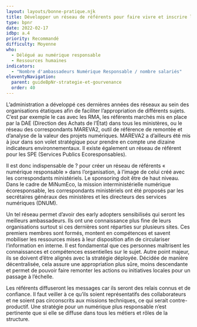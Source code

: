 ```yaml
---
layout: layouts/bonne-pratique.njk
title: Développer un réseau de référents pour faire vivre et inscrire la démarche dans la durée 
type: bpnr
date: 2022-02-17
idbp: a.4
priority: Recommandé
difficulty: Moyenne
who:
  - Délégué au numérique responsable 
  - Ressources humaines 
indicators:
  - "Nombre d'ambassadeurs Numérique Responsable / nombre salariés"
eleventyNavigation:
  parent: guideBpNr-strategie-et-gourvenance
  order: 40
---
```


L’administration a développé ces dernières années des réseaux au sein des organisations étatiques afin de faciliter l’appropriation de différents sujets. C’est par exemple le cas avec les RMA, les référents marchés mis en place par la DAE (Direction des Achats de l’État) dans tous les ministères, ou le réseau des correspondants MAREVA2, outil de référence de remontée et d’analyse de la valeur des projets numériques. MAREVA2 a d’ailleurs été mis à jour dans son volet stratégique pour prendre en compte une dizaine indicateurs environnementaux. Il existe également un réseau de référent pour les SPE (Services Publics Ecoresponsables).

Il est donc indispensable de ? pour créer un réseau de référents « numérique responsable » dans l’organisation, à l’image de celui créé avec les correspondants ministériels. Le sponsoring doit être de haut niveau. Dans le cadre de MiNumEco, la mission interministérielle numérique écoresponsable, les correspondants ministériels ont été proposés par les secrétaires généraux des ministères et les directeurs des services numériques (DNUM).

Un tel réseau permet d’avoir des early adopters sensibilisés qui seront les meilleurs ambassadeurs. Ils ont une connaissance plus fine de leurs organisations surtout si ces dernières sont réparties sur plusieurs sites. Ces premiers membres sont formés, montent en compétences et savent mobiliser les ressources mises à leur disposition afin de circulariser l’information en interne. Il est fondamental que ces personnes maîtrisent les connaissances et compétences essentielles sur le sujet. Autre point majeur, ils se doivent d’être alignés avec la stratégie déployée. Décidée de manière décentralisée, cela assure une appropriation plus sûre, moins descendante et permet de pouvoir faire remonter les actions ou initiatives locales pour un passage à l’échelle.

Les référents diffuseront les messages car ils seront des relais connus et de confiance. Il faut veiller à ce qu’ils soient représentatifs des collaborateurs et ne soient pas circonscrits aux missions techniques, ce qui serait contre-productif. Une stratégie pour un numérique plus responsable n’est pertinente que si elle se diffuse dans tous les métiers et rôles de la structure.
